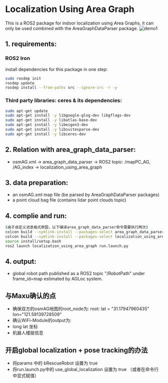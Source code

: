 # Localization Using Area Graph

This is a ROS2 package for indoor localization using Area Graphs. it can only be used combined with the AreaGraphDataParser package.
![demo1](images/demo1.png)


## 1. requirements:

### ROS2 Iron
install dependencies for this package in one step:
```bash
sudo rosdep init
rosdep update
rosdep install --from-paths src --ignore-src -r -y
```

### Third party libraries: ceres & its dependencies:
```bash
sudo apt-get update
sudo apt-get install -y libgoogle-glog-dev libgflags-dev
sudo apt-get install -y libatlas-base-dev
sudo apt-get install -y libeigen3-dev
sudo apt-get install -y libsuitesparse-dev
sudo apt-get install -y libceres-dev
```

## 2. Relation with area_graph_data_parser:

 - osmAG.xml -> area_graph_data_parser -> ROS2 topic: /mapPC_AG, /AG_index -> localization_using_area_graph

## 3. data preparation:
 - an osmAG.xml map file (be parsed by AreaGraphDataParser packages)
 - a point cloud bag file (contains lidar point clouds topic)

## 4. complie and run:
```bash
(由于自定义消息格式原因，以下编译area_graph_data_parser命令需要执行两次)
colcon build --symlink-install --packages-select area_graph_data_parser 
colcon build --symlink-install --packages-select localization_using_area_graph
source install/setup.bash
ros2 launch localization_using_area_graph run.launch.py
```
## 4. output:
 - global robot path published as a ROS2 topic "/RobotPath" under frame_id=map estimated by AGLoc system.


## 与Maxu确认的点
 - 确保双方的osmAG地图的root_node为: root: lat = "31.17947960435" lon="121.59139728509"
 - 确认WiFi-Module的output为:
  - long lat 坐标
  - 机器人楼层信息

## 开启global localization + pose tracking的办法
 -  将params 中的 bRescueRobot 设置为 true
 -  将run.launch.py中的 use_global_localization 设置为 true （或者在命令行中显式赋值）

 